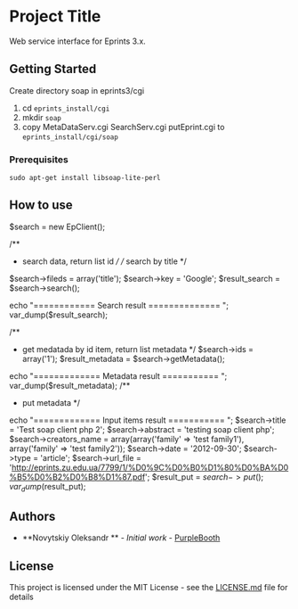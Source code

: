 # Project Title

Web service interface for Eprints 3.x. 

## Getting Started

Create directory soap in eprints3/cgi
1. cd `eprints_install/cgi`
2. mkdir `soap`
3. copy MetaDataServ.cgi  SearchServ.cgi putEprint.cgi to `eprints_install/cgi/soap`

### Prerequisites

``` sudo apt-get install libsoap-lite-perl ```


## How to use 


$search = new EpClient();

/**
 * search data, return list id
 */
/* search by title */

$search->fileds = array('title');
$search->key = 'Google';
$result_search = $search->search();


echo "============ Search result ============== ";
var_dump($result_search);


/**
 * get medatada by id item, return list metadata
 */
$search->ids = array('1');
$result_metadata = $search->getMetadata();

echo "============= Metadata result =========== ";
var_dump($result_metadata);
/**
 * put metadata
 */

echo "============= Input items result =========== ";
$search->title = 'Test soap client php 2';
$search->abstract = 'testing soap client php';
$search->creators_name = array(array('family' => 'test family1'), array('family' => 'test family2'));
$search->date = '2012-09-30';
$search->type = 'article';
$search->url_file = 'http://eprints.zu.edu.ua/7799/1/%D0%9C%D0%B0%D1%80%D0%BA%D0%B5%D0%B2%D0%B8%D1%87.pdf';
$result_put = $search->put();
var_dump($result_put);


## Authors

* **Novytskiy Oleksandr ** - *Initial work* - [PurpleBooth](https://github.com/alexukua)


## License

This project is licensed under the MIT License - see the [LICENSE.md](LICENSE.md) file for details

